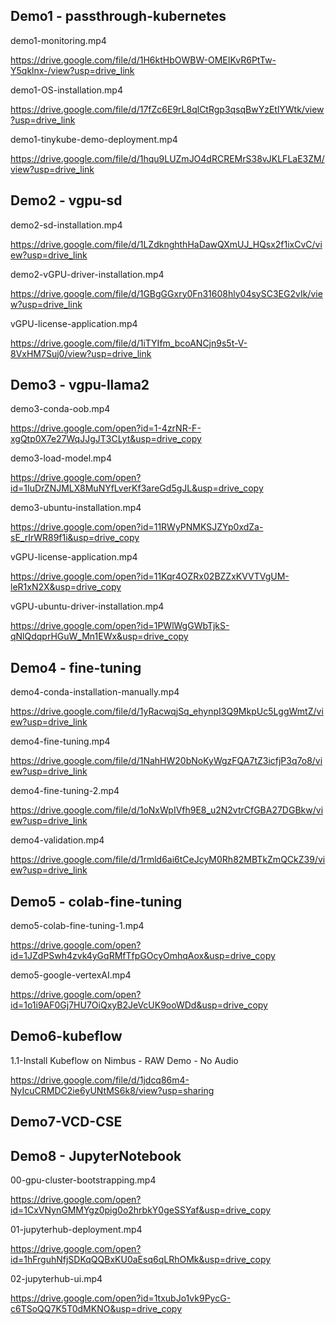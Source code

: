 ## Demo1 - passthrough-kubernetes

demo1-monitoring.mp4

https://drive.google.com/file/d/1H6ktHbOWBW-OMEIKvR6PtTw-Y5qklnx-/view?usp=drive_link



demo1-OS-installation.mp4

https://drive.google.com/file/d/17fZc6E9rL8qlCtRgp3qsqBwYzEtlYWtk/view?usp=drive_link



demo1-tinykube-demo-deployment.mp4

https://drive.google.com/file/d/1hqu9LUZmJO4dRCREMrS38vJKLFLaE3ZM/view?usp=drive_link



## Demo2 - vgpu-sd

demo2-sd-installation.mp4

https://drive.google.com/file/d/1LZdknghthHaDawQXmUJ_HQsx2f1ixCvC/view?usp=drive_link



demo2-vGPU-driver-installation.mp4

https://drive.google.com/file/d/1GBgGGxry0Fn31608hly04sySC3EG2vIk/view?usp=drive_link



vGPU-license-application.mp4

https://drive.google.com/file/d/1iTYIfm_bcoANCjn9s5t-V-8VxHM7Suj0/view?usp=drive_link



## Demo3 - vgpu-llama2

demo3-conda-oob.mp4

https://drive.google.com/open?id=1-4zrNR-F-xgQtp0X7e27WqJJgJT3CLyt&usp=drive_copy


demo3-load-model.mp4

https://drive.google.com/open?id=1IuDrZNJMLX8MuNYfLverKf3areGd5gJL&usp=drive_copy


demo3-ubuntu-installation.mp4

https://drive.google.com/open?id=11RWyPNMKSJZYp0xdZa-sE_rIrWR89f1i&usp=drive_copy


vGPU-license-application.mp4

https://drive.google.com/open?id=11Kqr4OZRx02BZZxKVVTVgUM-leR1xN2X&usp=drive_copy


vGPU-ubuntu-driver-installation.mp4

https://drive.google.com/open?id=1PWlWgGWbTjkS-qNlQdqprHGuW_Mn1EWx&usp=drive_copy



## Demo4 - fine-tuning

demo4-conda-installation-manually.mp4

https://drive.google.com/file/d/1yRacwqjSq_ehynpI3Q9MkpUc5LggWmtZ/view?usp=drive_link


demo4-fine-tuning.mp4

https://drive.google.com/file/d/1NahHW20bNoKyWgzFQA7tZ3icfjP3q7o8/view?usp=drive_link


demo4-fine-tuning-2.mp4

https://drive.google.com/file/d/1oNxWpIVfh9E8_u2N2vtrCfGBA27DGBkw/view?usp=drive_link


demo4-validation.mp4

https://drive.google.com/file/d/1rmld6ai6tCeJcyM0Rh82MBTkZmQCkZ39/view?usp=drive_link


## Demo5 - colab-fine-tuning

demo5-colab-fine-tuning-1.mp4

https://drive.google.com/open?id=1JZdPSwh4zvk4yGqRMfTfpGOcyOmhqAox&usp=drive_copy


demo5-google-vertexAI.mp4

https://drive.google.com/open?id=1o1i9AF0Gj7HU7OiQxyB2JeVcUK9ooWDd&usp=drive_copy



## Demo6-kubeflow

1.1-Install Kubeflow on Nimbus - RAW Demo - No Audio

https://drive.google.com/file/d/1jdcq86m4-NyIcuCRMDC2ie6yUNtMS6k8/view?usp=sharing





## Demo7-VCD-CSE





## Demo8 - JupyterNotebook

00-gpu-cluster-bootstrapping.mp4

https://drive.google.com/open?id=1CxVNynGMMYgz0pig0o2hrbkY0geSSYaf&usp=drive_copy


01-jupyterhub-deployment.mp4

https://drive.google.com/open?id=1hFrguhNfjSDKqQQBxKU0aEsq6qLRhOMk&usp=drive_copy


02-jupyterhub-ui.mp4

https://drive.google.com/open?id=1txubJo1vk9PycG-c6TSoQQ7K5T0dMKNO&usp=drive_copy




